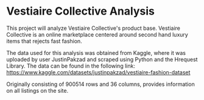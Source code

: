 # Vestiaire Collective Analysis
This project will analyze Vestiaire Collective's product base.
Vestiaire Collective is an online marketplace centered around second hand luxury items that rejects fast fashion.

The data used for this analysis was obtained from Kaggle, where it was uploaded by user JustinPakzad and scraped using Python and the Hrequest Library. The data can be found in the following link: https://www.kaggle.com/datasets/justinpakzad/vestiaire-fashion-dataset

Originally consisting of 900514 rows and 36 columns, provides information on all listings on the site.
